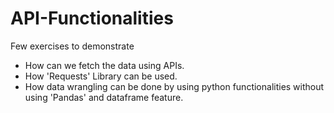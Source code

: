 # API-Functionalities

Few exercises to demonstrate 
  - How can we fetch the data using APIs. 
  - How 'Requests' Library can be used. 
  - How data wrangling can be done by using python     functionalities without using 'Pandas' and dataframe     feature. 